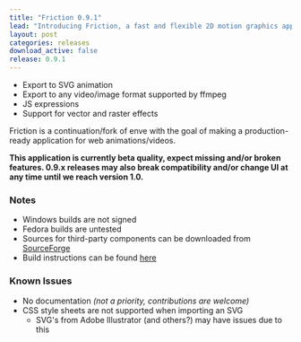 ```yaml
---
title: "Friction 0.9.1"
lead: "Introducing Friction, a fast and flexible 2D motion graphics application for Linux and Windows."
layout: post
categories: releases
download_active: false
release: 0.9.1
---
```


* Export to SVG animation
* Export to any video/image format supported by ffmpeg
* JS expressions
* Support for vector and raster effects

Friction is a continuation/fork of enve with the goal of making a production-ready application for web animations/videos.

**This application is currently beta quality, expect missing and/or broken features. 0.9.x releases may also break compatibility and/or change UI at any time until we reach version 1.0.**

### Notes

* Windows builds are not signed
* Fedora builds are untested
* Sources for third-party components can be downloaded from [SourceForge](https://sourceforge.net/projects/friction/files/source)
* Build instructions can be found [here](/documentation)

### Known Issues

* No documentation *(not a priority, contributions are welcome)*
* CSS style sheets are not supported when importing an SVG
  * SVG's from Adobe Illustrator (and others?) may have issues due to this 
